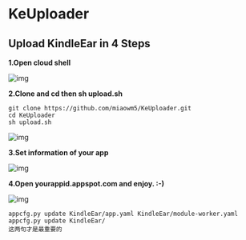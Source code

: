 # KeUploader

## Upload KindleEar in 4 Steps

__1.Open cloud shell__

![img](img/1.png)

__2.Clone and cd then sh upload.sh__


```shell
git clone https://github.com/miaowm5/KeUploader.git
cd KeUploader
sh upload.sh
```

![img](img/2.png)

__3.Set information of your app__

![img](img/4.png)

__4.Open yourappid.appspot.com and enjoy. :-)__

![img](img/3.png)



```
appcfg.py update KindleEar/app.yaml KindleEar/module-worker.yaml
appcfg.py update KindleEar/
这两句才是最重要的
```
